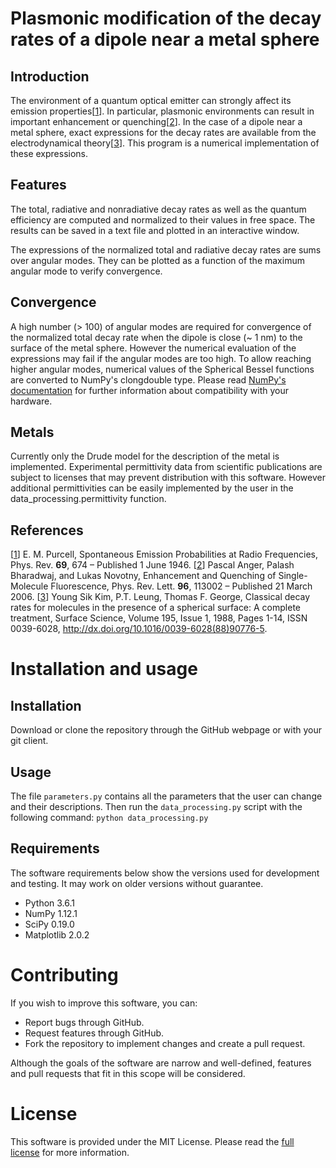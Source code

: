 # Plasmonic modification of the decay rates of a dipole near a metal sphere

## Introduction

The environment of a quantum optical emitter can strongly affect its emission properties[[1](https://doi.org/10.1103/PhysRev.69.674)]. In particular, plasmonic environments can result in important enhancement or quenching[[2](https://doi.org/10.1103/PhysRevLett.96.113002)]. In the case of a dipole near a metal sphere, exact expressions for the decay rates are available from the electrodynamical theory[[3](https://doi.org/10.1016/0039-6028(88)90776-5)]. This program is a numerical implementation of these expressions.

## Features

The total, radiative and nonradiative decay rates as well as the quantum efficiency are computed and normalized to their values in free space. The results can be saved in a text file and plotted in an interactive window.

The expressions of the normalized total and radiative decay rates are sums over angular modes. They can be plotted as a function of the maximum angular mode to verify convergence.

## Convergence

A high number (> 100) of angular modes are required for convergence of the normalized total decay rate when the dipole is close (~ 1 nm) to the surface of the metal sphere. However the numerical evaluation of the expressions may fail if the angular modes are too high. To allow reaching higher angular modes, numerical values of the Spherical Bessel functions are converted to NumPy's clongdouble type. Please read [NumPy's documentation](https://docs.scipy.org/doc/numpy/user/basics.types.html#extended-precision) for further information about compatibility with your hardware.

## Metals

Currently only the Drude model for the description of the metal is implemented. Experimental permittivity data from scientific publications are subject to licenses that may prevent distribution with this software. However additional permittivities can be easily implemented by the user in the data_processing.permittivity function.

## References

[[1](https://doi.org/10.1103/PhysRev.69.674)] E. M. Purcell, Spontaneous Emission Probabilities at Radio Frequencies, Phys. Rev. **69**, 674 – Published 1 June 1946.
[[2](https://doi.org/10.1103/PhysRevLett.96.113002)] Pascal Anger, Palash Bharadwaj, and Lukas Novotny, Enhancement and Quenching of Single-Molecule Fluorescence, Phys. Rev. Lett. **96**, 113002 – Published 21 March 2006.
[[3](https://doi.org/10.1016/0039-6028(88)90776-5)] Young Sik Kim, P.T. Leung, Thomas F. George, Classical decay rates for molecules in the presence of a spherical surface: A complete treatment, Surface Science, Volume 195, Issue 1, 1988, Pages 1-14, ISSN 0039-6028, http://dx.doi.org/10.1016/0039-6028(88)90776-5.

# Installation and usage

## Installation

Download or clone the repository through the GitHub webpage or with your git client.

## Usage

The file `parameters.py` contains all the parameters that the user can change and their descriptions. Then run the `data_processing.py` script with the following command:
```python data_processing.py```

## Requirements

The software requirements below show the versions used for development and testing. It may work on older versions without guarantee.

- Python 3.6.1
- NumPy 1.12.1
- SciPy 0.19.0
- Matplotlib 2.0.2

# Contributing

If you wish to improve this software, you can:

- Report bugs through GitHub.
- Request features through GitHub.
- Fork the repository to implement changes and create a pull request.

Although the goals of the software are narrow and well-defined, features and pull requests that fit in this scope will be considered.

# License

This software is provided under the MIT License. Please read the [full license](LICENSE) for more information.